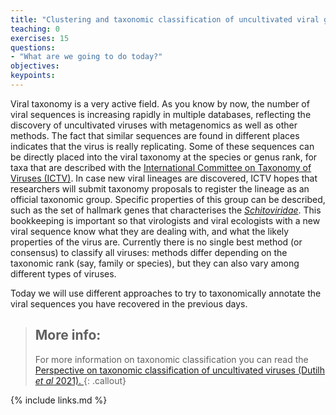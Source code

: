 ```yaml
---
title: "Clustering and taxonomic classification of uncultivated viral genomes"
teaching: 0
exercises: 15
questions:
- "What are we going to do today?"
objectives:
keypoints:
---
```

Viral taxonomy is a very active field. As you know by now, the number of viral sequences is increasing rapidly in multiple databases, reflecting the discovery of uncultivated viruses with metagenomics as well as other methods. The fact that similar sequences are found in different places indicates that the virus is really replicating. Some of these sequences can be directly placed into the viral taxonomy at the species or genus rank, for taxa that are described with the [International Committee on Taxonomy of Viruses (ICTV)](https://talk.ictvonline.org/). In case new viral lineages are discovered, ICTV hopes that researchers will submit taxonomy proposals to register the lineage as an official taxonomic group. Specific properties of this group can be described, such as the set of hallmark genes that characterises the [*Schitoviridae*](https://pubmed.ncbi.nlm.nih.gov/33008130/). This bookkeeping is important so that virologists and viral ecologists with a new viral sequence know what they are dealing with, and what the likely properties of the virus are. Currently there is no single best method (or consensus) to classify all viruses: methods differ depending on the taxonomic rank (say, family or species), but they can also vary among different types of viruses.

Today we will use different approaches to try to taxonomically annotate the viral sequences you have recovered in the previous days.

> ## More info:
>For more information on taxonomic classification you can read the [Perspective on taxonomic classification of uncultivated viruses (Dutilh *et al* 2021). ](https://www.sciencedirect.com/science/article/pii/S1879625721001334)
{: .callout}


{% include links.md %}
